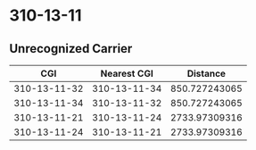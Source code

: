 # 310-13-11
## Unrecognized Carrier


| CGI | Nearest CGI | Distance |
|-----|-------------|----------|
| 310-13-11-32 | 310-13-11-34 | 850.727243065 |
| 310-13-11-34 | 310-13-11-32 | 850.727243065 |
| 310-13-11-21 | 310-13-11-24 | 2733.97309316 |
| 310-13-11-24 | 310-13-11-21 | 2733.97309316 |
